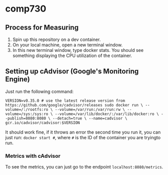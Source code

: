 # comp730

## Process for Measuring

1. Spin up this repository on a dev container.
2. On your local machine, open a new terminal window.
3. In this new terminal window, type docker stats. You should see something displaying the CPU utilization of the container.

## Setting up cAdvisor (Google's Monitoring Engine) 

Just run the following command: 

`VERSION=v0.35.0 # use the latest release version from https://github.com/google/cadvisor/releases
sudo docker run \
  --volume=/:/rootfs:ro \
  --volume=/var/run:/var/run:rw \
  --volume=/sys:/sys:ro \
  --volume=/var/lib/docker/:/var/lib/docker:ro \
  --publish=8080:8080 \
  --detach=true \
  --name=cadvisor \
  gcr.io/cadvisor/cadvisor:$VERSION`
  
It should work fine, if it throws an error the second time you run it, you can just run: `docker start #`, where `#` is the ID of the container you are tryingto run. 

### Metrics with cAdvisor

To see the metrics, you can just go to the endpoint `localhost:8080/metrics`.
 
